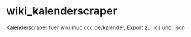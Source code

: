 wiki_kalenderscraper
====================

Kalenderscraper fuer wiki.muc.ccc.de/kalender, Export zu .ics und .json
